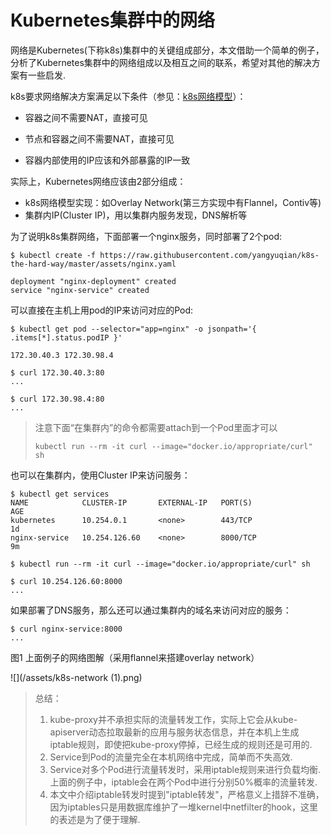 # Kubernetes集群中的网络

网络是Kubernetes\(下称k8s\)集群中的关键组成部分，本文借助一个简单的例子，分析了Kubernetes集群中的网络组成以及相互之间的联系，希望对其他的解决方案有一些启发.

k8s要求网络解决方案满足以下条件（参见：[k8s网络模型](https://kubernetes.io/docs/admin/networking/#kubernetes-model)）：

* 容器之间不需要NAT，直接可见

* 节点和容器之间不需要NAT，直接可见

* 容器内部使用的IP应该和外部暴露的IP一致

实际上，Kubernetes网络应该由2部分组成：

* k8s网络模型实现：如Overlay Network\(第三方实现中有Flannel，Contiv等\)
* 集群内IP\(Cluster IP\)，用以集群内服务发现，DNS解析等

为了说明k8s集群网络，下面部署一个nginx服务，同时部署了2个pod:

```
$ kubectl create -f https://raw.githubusercontent.com/yangyuqian/k8s-the-hard-way/master/assets/nginx.yaml

deployment "nginx-deployment" created
service "nginx-service" created
```

可以直接在主机上用pod的IP来访问对应的Pod:

```
$ kubectl get pod --selector="app=nginx" -o jsonpath='{ .items[*].status.podIP }'

172.30.40.3 172.30.98.4

$ curl 172.30.40.3:80
...

$ curl 172.30.98.4:80
...
```

> 注意下面“在集群内”的命令都需要attach到一个Pod里面才可以
>
> ```
> kubectl run --rm -it curl --image="docker.io/appropriate/curl" sh
> ```

也可以在集群内，使用Cluster IP来访问服务：

```
$ kubectl get services
NAME            CLUSTER-IP       EXTERNAL-IP   PORT(S)                               AGE
kubernetes      10.254.0.1       <none>        443/TCP                               1d
nginx-service   10.254.126.60    <none>        8000/TCP                              9m

$ kubectl run --rm -it curl --image="docker.io/appropriate/curl" sh

$ curl 10.254.126.60:8000
...
```

如果部署了DNS服务，那么还可以通过集群内的域名来访问对应的服务：

```
$ curl nginx-service:8000
...
```

图1 上面例子的网络图解（采用flannel来搭建overlay network）

![](/assets/k8s-network \(1\).png)

> 总结：
>
> 1. kube-proxy并不承担实际的流量转发工作，实际上它会从kube-apiserver动态拉取最新的应用与服务状态信息，并在本机上生成iptable规则，即使把kube-proxy停掉，已经生成的规则还是可用的.
> 2. Service到Pod的流量完全在本机网络中完成，简单而不失高效.
> 3. Service对多个Pod进行流量转发时，采用iptable规则来进行负载均衡. 上面的例子中，iptable会在两个Pod中进行分别50%概率的流量转发.
> 4. 本文中介绍iptable转发时提到"iptable转发"，严格意义上措辞不准确，因为iptables只是用数据库维护了一堆kernel中netfilter的hook，这里的表述是为了便于理解.



